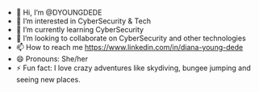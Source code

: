 - 👋 Hi, I’m @DYOUNGDEDE
- 👀 I’m interested in CyberSecurity & Tech
- 🌱 I’m currently learning CyberSecurity
- 💞️ I’m looking to collaborate on CyberSecurity and other technologies
- 📫 How to reach me https://www.linkedin.com/in/diana-young-dede
- 😄 Pronouns: She/her
- ⚡ Fun fact: I love crazy adventures like skydiving, bungee jumping and seeing new places.

<!---
DYOUNGDEDE/DYOUNGDEDE is a ✨ special ✨ repository because its `README.md` (this file) appears on your GitHub profile.
You can click the Preview link to take a look at your changes.
--->
